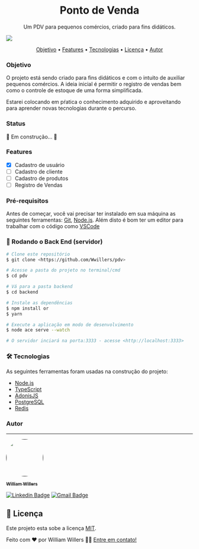<h1 align="center">
  Ponto de Venda
</h1>
<p align="center">
  Um PDV para pequenos comércios, criado para fins didáticos.
</p>
<img src="https://img.shields.io/github/license/Wwillers/pdv"/>


<p align="center">
 <a href="#objetivo">Objetivo</a> •
 <a href="#features">Features</a> • 
 <a href="#tecnologias">Tecnologias</a> •  
 <a href="#licenc-a">Licença</a> • 
 <a href="#autor">Autor</a>
</p>

### Objetivo

  O projeto está sendo criado para fins didáticos e com o intuito de auxiliar pequenos comércios. A ideia inicial é permitir o registro de vendas bem como o controle de estoque
  de uma forma simplificada.
  
  Estarei colocando em pŕatica o conhecimento adquirido e aproveitando para aprender novas tecnologias durante o percurso.
  

### Status
  
  🚧  Em construção...  🚧


### Features

- [x] Cadastro de usuário
- [ ] Cadastro de cliente
- [ ] Cadastro de produtos
- [ ] Registro de Vendas

### Pré-requisitos

Antes de começar, você vai precisar ter instalado em sua máquina as seguintes ferramentas:
[Git](https://git-scm.com), [Node.js](https://nodejs.org/en/). 
Além disto é bom ter um editor para trabalhar com o código como [VSCode](https://code.visualstudio.com/)

### 🎲 Rodando o Back End (servidor)

```bash
# Clone este repositório
$ git clone <https://github.com/Wwillers/pdv>

# Acesse a pasta do projeto no terminal/cmd
$ cd pdv

# Vá para a pasta backend
$ cd backend

# Instale as dependências
$ npm install or
$ yarn

# Execute a aplicação em modo de desenvolvimento
$ node ace serve --watch

# O servidor inciará na porta:3333 - acesse <http://localhost:3333>
```

### 🛠 Tecnologias

As seguintes ferramentas foram usadas na construção do projeto:

- [Node.js](https://nodejs.org/en/)
- [TypeScript](https://www.typescriptlang.org/)
- [AdonisJS](https://adonisjs.com/)
- [PostgreSQL](https://www.postgresql.org/)
- [Redis](https://redis.io/)

### Autor
---

<a href="">
 <img style="border-radius: 50%" src="https://avatars.githubusercontent.com/u/49210525?s=460&u=a755a4560b0bfd51dff5e1eea558a4e8ee1fdb87&v=4" width="100px" alt=""/>
<br />
 
 <sub><b>William Willers</b></sub></a> <a href="https://github.com/Wwillers" title="github"></a>
 
[![Linkedin Badge](https://img.shields.io/badge/-William-blue?style=flat-square&logo=Linkedin&logoColor=white&link=https://www.linkedin.com/in/williamwillers/)](https://www.linkedin.com/in/williamwillers/) 
[![Gmail Badge](https://img.shields.io/badge/-williamwillers1@gmail.com-c14438?style=flat-square&logo=Gmail&logoColor=white&link=mailto:williamwillers1@gmail.com)](mailto:williamwillers1@gmail.com)


## 📝 Licença

Este projeto esta sobe a licença [MIT](./LICENSE).

Feito com ❤️ por William Willers 👋🏽 [Entre em contato!](https://www.linkedin.com/in/williamwillers/)
